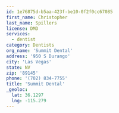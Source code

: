 ```yaml
---
id: 1e76875d-b5aa-423f-be10-0f2f0cc67085
first_name: Christopher
last_name: Spillers
license: DMD
services:
  - dentist
category: Dentists
org_name: 'Summit Dental'
address: '950 S Durango'
city: 'Las Vegas'
state: NV
zip: '89145'
phone: '(702) 834-7755'
title: 'Summit Dental'
_geoloc:
  lat: 36.1297
  lng: -115.279
---
```

